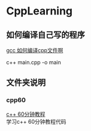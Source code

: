 # CppLearning
## 如何编译自己写的程序
[gcc 如何编译cpp文件啊](https://blog.csdn.net/zhoutianzi12/article/details/107565921)
  
c++ main.cpp -o main 

## 文件夹说明
### cpp60
[c++ 60分钟教程](http://c.biancheng.net/cpp/biancheng/view/2755.html)  
学习c++ 60分钟教程代码
